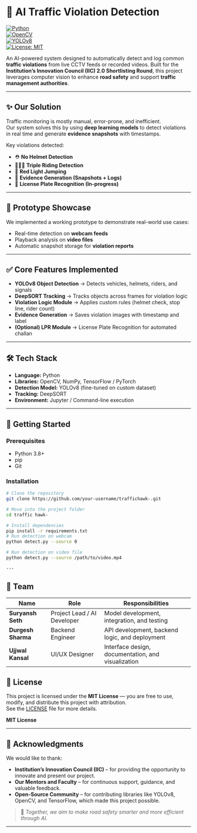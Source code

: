 # 🚦 AI Traffic Violation Detection  

[![Python](https://img.shields.io/badge/Python-3.8%2B-blue?logo=python)](https://www.python.org/)  
[![OpenCV](https://img.shields.io/badge/OpenCV-Computer%20Vision-green?logo=opencv)](https://opencv.org/)  
[![YOLOv8](https://img.shields.io/badge/YOLOv8-Object%20Detection-red?logo=ultralytics)](https://github.com/ultralytics/ultralytics)  
[![License: MIT](https://img.shields.io/badge/License-MIT-yellow.svg)](LICENSE)  

An AI-powered system designed to automatically detect and log common **traffic violations** from live CCTV feeds or recorded videos. Built for the **Institution’s Innovation Council (IIC) 2.0 Shortlisting Round**, this project leverages computer vision to enhance **road safety** and support **traffic management authorities**.  

---

## ✨ Our Solution  

Traffic monitoring is mostly manual, error-prone, and inefficient.  
Our system solves this by using **deep learning models** to detect violations in real time and generate **evidence snapshots** with timestamps.  

Key violations detected:  
- ⛑️ **No Helmet Detection**  
- 👨‍👨‍👧 **Triple Riding Detection**  
- 🚦 **Red Light Jumping**  
- 📸 **Evidence Generation (Snapshots + Logs)**  
- 🔢 **License Plate Recognition (In-progress)**  

---

## 🎥 Prototype Showcase  

We implemented a working prototype to demonstrate real-world use cases:  
- Real-time detection on **webcam feeds**  
- Playback analysis on **video files**  
- Automatic snapshot storage for **violation reports**  

---

## ✅ Core Features Implemented  

- **YOLOv8 Object Detection** → Detects vehicles, helmets, riders, and signals  
- **DeepSORT Tracking** → Tracks objects across frames for violation logic  
- **Violation Logic Module** → Applies custom rules (helmet check, stop line, rider count)  
- **Evidence Generation** → Saves violation images with timestamp and label  
- **(Optional) LPR Module** → License Plate Recognition for automated challan  

---

## 🛠️ Tech Stack  

- **Language:** Python  
- **Libraries:** OpenCV, NumPy, TensorFlow / PyTorch  
- **Detection Model:** YOLOv8 (fine-tuned on custom dataset)  
- **Tracking:** DeepSORT  
- **Environment:** Jupyter / Command-line execution  

---

## 🚀 Getting Started  

### Prerequisites  
- Python 3.8+  
- pip  
- Git  



### Installation  
```bash
# Clone the repository
git clone https://github.com/your-username/traffichawk-.git

# Move into the project folder
cd traffic hawk-

# Install dependencies
pip install -r requirements.txt
# Run detection on webcam
python detect.py --source 0

# Run detection on video file
python detect.py --source /path/to/video.mp4

---

```
## 👥 Team

| Name | Role | Responsibilities |
|------|------|------------------|
| **Suryansh Seth** | Project Lead / AI Developer | Model development, integration, and testing |
| **Durgesh Sharma** | Backend Engineer | API development, backend logic, and deployment |
| **Ujjwal Kansal** | UI/UX Designer | Interface design, documentation, and visualization |

## 📜 License  

This project is licensed under the **MIT License** — you are free to use, modify, and distribute this project with attribution.  
See the [LICENSE](LICENSE) file for more details.  

**MIT License**

---

## 🙏 Acknowledgments  

We would like to thank:  

- **Institution’s Innovation Council (IIC)** – for providing the opportunity to innovate and present our project.  
- **Our Mentors and Faculty** – for continuous support, guidance, and valuable feedback.  
- **Open-Source Community** – for contributing libraries like YOLOv8, OpenCV, and TensorFlow, which made this project possible.  

> 🚀 *Together, we aim to make road safety smarter and more efficient through AI.*

---


